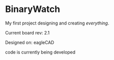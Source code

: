 # BinaryWatch
My first project designing and creating *everything*. 

Current board rev: 2.1

Designed on: eagleCAD

code is currently being developed
